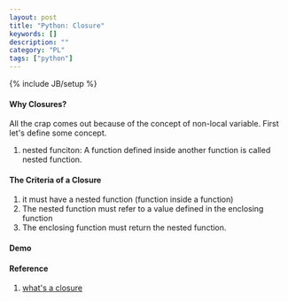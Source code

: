 ```yaml
---
layout: post
title: "Python: Closure"
keywords: []
description: ""
category: "PL"
tags: ["python"]
---
```

{% include JB/setup %}


#### Why Closures?
All the crap comes out because of the concept of non-local variable. First let's define some concept.
1. nested funciton: A function defined inside another function is called nested function.


#### The Criteria of a Closure
1. it must have a nested function (function inside a function)
2. The nested function must refer to a value defined in the enclosing function
3. The enclosing function must return the nested function.


#### Demo


#### Reference
1. [what's a closure](https://www.programiz.com/python-programming/closure)
